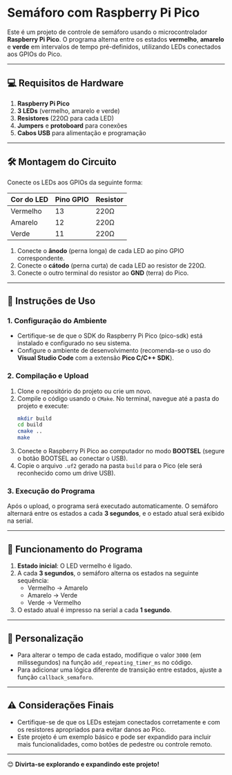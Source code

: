 # Semáforo com Raspberry Pi Pico

Este é um projeto de controle de semáforo usando o microcontrolador **Raspberry Pi Pico**. O programa alterna entre os estados **vermelho**, **amarelo** e **verde** em intervalos de tempo pré-definidos, utilizando LEDs conectados aos GPIOs do Pico.

---

## 💻 Requisitos de Hardware

1. **Raspberry Pi Pico**
2. **3 LEDs** (vermelho, amarelo e verde)
3. **Resistores** (220Ω para cada LED)
4. **Jumpers** e **protoboard** para conexões
5. **Cabos USB** para alimentação e programação

---

## 🛠 Montagem do Circuito

Conecte os LEDs aos GPIOs da seguinte forma:

| Cor do LED      | Pino GPIO | Resistor |
|------------------|-----------|----------|
| Vermelho        | 13        | 220Ω     |
| Amarelo         | 12        | 220Ω     |
| Verde           | 11        | 220Ω     |

1. Conecte o **ânodo** (perna longa) de cada LED ao pino GPIO correspondente.
2. Conecte o **cátodo** (perna curta) de cada LED ao resistor de 220Ω.
3. Conecte o outro terminal do resistor ao **GND** (terra) do Pico.

---

## 📄 Instruções de Uso

### 1. Configuração do Ambiente
- Certifique-se de que o SDK do Raspberry Pi Pico (pico-sdk) está instalado e configurado no seu sistema.
- Configure o ambiente de desenvolvimento (recomenda-se o uso do **Visual Studio Code** com a extensão **Pico C/C++ SDK**).

### 2. Compilação e Upload
1. Clone o repositório do projeto ou crie um novo.
2. Compile o código usando o `CMake`. No terminal, navegue até a pasta do projeto e execute:
   ```bash
   mkdir build
   cd build
   cmake ..
   make
   ```
3. Conecte o Raspberry Pi Pico ao computador no modo **BOOTSEL** (segure o botão BOOTSEL ao conectar o USB).
4. Copie o arquivo `.uf2` gerado na pasta `build` para o Pico (ele será reconhecido como um drive USB).

### 3. Execução do Programa
Após o upload, o programa será executado automaticamente. O semáforo alternará entre os estados a cada **3 segundos**, e o estado atual será exibido na serial.

---

## 🚦 Funcionamento do Programa

1. **Estado inicial**: O LED vermelho é ligado.
2. A cada **3 segundos**, o semáforo alterna os estados na seguinte sequência:
   - Vermelho → Amarelo
   - Amarelo → Verde
   - Verde → Vermelho
3. O estado atual é impresso na serial a cada **1 segundo**.

---

## 🔧 Personalização

- Para alterar o tempo de cada estado, modifique o valor `3000` (em milissegundos) na função `add_repeating_timer_ms` no código.
- Para adicionar uma lógica diferente de transição entre estados, ajuste a função `callback_semaforo`.

---

## ⚠️ Considerações Finais

- Certifique-se de que os LEDs estejam conectados corretamente e com os resistores apropriados para evitar danos ao Pico.
- Este projeto é um exemplo básico e pode ser expandido para incluir mais funcionalidades, como botões de pedestre ou controle remoto.

---

😊 **Divirta-se explorando e expandindo este projeto!**
